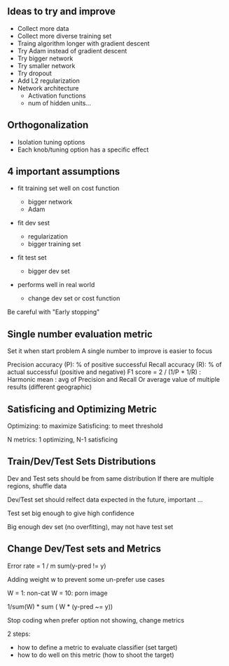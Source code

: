 ## Ideas to try and improve
- Collect more data
- Collect more diverse training set
- Traing algorithm longer with gradient descent
- Try Adam instead of gradient descent
- Try bigger network
- Try smaller network
- Try dropout
- Add L2 regularization
- Network architecture
    - Activation functions
    - num of hidden units...
    
## Orthogonalization
- Isolation tuning options
- Each knob/tuning option has a specific effect

## 4 important assumptions
- fit training set well on cost function
    - bigger network
    - Adam
    
- fit dev sest
    - regularization
    - bigger training set
- fit test set
    - bigger dev set
- performs well in real world
    - change dev set or cost function
    
Be careful with "Early stopping"

## Single number evaluation metric
Set it when start problem
A single number to improve is easier to focus

Precision accuracy (P): % of positive successful
Recall accuracy (R): % of actual successful (positive and negative)
F1 score = 2 / (1/P + 1/R) : Harmonic mean : avg of Precision and Recall
Or average value of multiple results (different geographic)

## Satisficing and Optimizing Metric
Optimizing: to maximize
Satisficing: to meet threshold

N metrics: 1 optimizing, N-1 satisficing

## Train/Dev/Test Sets Distributions
Dev and Test sets should be from same distribution
If there are multiple regions, shuffle data

Dev/Test set should relfect data expected in the future, important ...

Test set big enough to give high confidence

Big enough dev set (no overfitting), may not have test set

## Change Dev/Test sets and Metrics
Error rate = 1 / m sum(y-pred != y)

Adding weight w to prevent some un-prefer use cases

W = 1: non-cat
W = 10: porn image

1/sum(W) * sum ( W * (y-pred ~= y)) 

Stop coding when prefer option not showing, change metrics


2 steps:
 - how to define a metric to evaluate classifier (set target)
 - how to do well on this metric (how to shoot the target)

